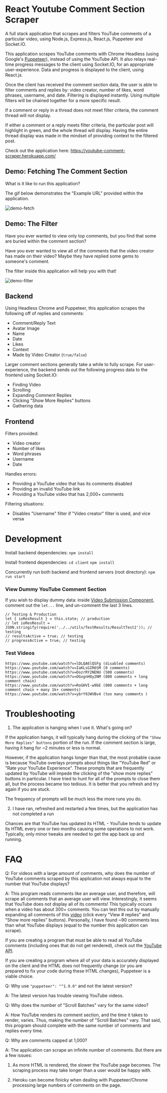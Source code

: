 # React Youtube Comment Section Scraper
A full stack application that scrapes and filters YouTube comments of a particular video, using Node.js, Express.js, React.js, Puppeteer and Socket.IO.

This application scrapes YouTube comments with Chrome Headless (using Google's [Puppeteer](https://github.com/GoogleChrome/puppeteer)), instead of using the YouTube API.  It also relays real-time progress messages to the client using Socket.IO, for an appropriate user-experience. Data and progress is displayed to the client, using React.js.

Once the client has received the comment section data, the user is able to filter comments and replies by: video creator, number of likes, word phrases, username, and date. Filtering is displayed instantly. Using multiple filters will be chained together for a more specific result.

If a comment or reply in a thread does not meet filter criteria, the comment thread will not display.  

If either a comment or a reply meets filter criteria, the particular post will highlight in green, and the whole thread will display. Having the entire thread display was made in the mindset of providing context to the filtered post.

Check out the application here: https://youtube-comment-scraper.herokuapp.com/

## Demo: Fetching The Comment Section

What is it like to run this application?

The gif below demonstrates the "Example URL" provided within the application.

![demo-fetch](https://raw.githubusercontent.com/MikeM711/React-YouTube-Comment-Section-Scraper/master/demo/youtube-scraper-demo.gif)

## Demo: The Filter

Have you ever wanted to view only top comments, but you find that some are buried within the comment section?

Have you ever wanted to view all of the comments that the video creator has made on their video? Maybe they have replied some gems to someone's comment.

The filter inside this application will help you with that!

![demo-filter](https://raw.githubusercontent.com/MikeM711/React-YouTube-Comment-Section-Scraper/master/demo/widget-calculator-filter.gif)

## Backend

Using Headless Chrome and Puppeteer, this application scrapes the following off of replies and comments:
- Comment/Reply Text
- Avatar Image
- Name
- Date
- Likes
- Context
- Made by Video Creator (`true/false`)

Larger comment sections generally take a while to fully scrape. For user-experience, the backend sends out the following progress data to the frontend using Socket.IO:
- Finding Video
- Scrolling
- Expanding Comment Replies
- Clicking "Show More Replies" buttons
- Gathering data

## Frontend

Filters provided:
- Video creator
- Number of likes
- Word phrases
- Username
- Date

Handles errors:
- Providing a YouTube video that has its comments disabled
- Providing an invalid YouTube link
- Providing a YouTube video that has 2,000+ comments

Filtering situations:
- Disables "Username" filter if "Video creator" filter is used, and vice versa

# Development
Install backend dependencies: `npm install`

Install frontend dependencies: `cd client` `npm install`

Concurrently run both backend and frontend servers (root directory): `npm run start`

### View Dummy YouTube Comment Section

If you wish to display dummy data: inside [Video Submission Component](https://github.com/MikeM711/React-YouTube-Comment-Section-Scraper/blob/master/client/src/components/VideoSubmission/VideoSubmission.js), comment out the `let...` line, and un-comment the last 3 lines.

    // Testing & Production
    let { ioResResult } = this.state; // production
    // let ioResResult = JSON.stringify(require('../../utils/TestResults/ResultTest2')); // testing
    // resultsActive = true; // testing
    // progressActive = true; // testing

### Test Videos

    https://www.youtube.com/watch?v=lDLQA6lQSFg (disabled comments)
    https://www.youtube.com/watch?v=IaKLsGIR6SM (0 comments)
    https://www.youtube.com/watch?v=DozrRY2NENU (500 comments)
    https://www.youtube.com/watch?v=OGxgnH8y2NM (800 comments + long comment chain)
    https://www.youtube.com/watch?v=RoGHVI-w9bE (800 comments + long comment chain + many 1k+ comments)
    https://www.youtube.com/watch?v=ybrY9JWVBv4 (too many comments )

# Troubleshooting

1. The application is hanging when I use it. What's going on?

If the application hangs, it will typically hang during the clicking of the `"Show More Replies" buttons` portion of the run. If the comment section is large, having it hang for ~2 minutes or less is normal.

However, if the application hangs longer than that, the most probable cause is because YouTube overlays prompts about things like "YouTube Red" or "Rate your YouTube Experience". These prompts that are frequently updated by YouTube will impede the clicking of the "show more replies" buttons in particular. I have tried to hunt for all of the prompts to close them all, but the process became too tedious. It is better that you refresh and try again if you are stuck. 

The frequency of prompts will be much less the more runs you do.

2. I have ran, refreshed and restarted a few times, but the application has not completed a run

Chances are that YouTube has updated its HTML - YouTube tends to update its HTML every one or two months causing some operations to not work. Typically, only minor tweaks are needed to get the app back up and running.

# FAQ

Q: For videos with a large amount of comments, why does the number of YouTube comments scraped by this application not always equal to the number that YouTube displays?

A: This program reads comments like an average user, and therefore, will scrape all comments that an average user will view.  Interestingly, it seems that YouTube does not display all of its comments!  This typically occurs when a video has about 300+ comments.  You can test this out by manually expanding all comments of this [video](https://www.youtube.com/watch?v=DozrRY2NENU&lc=UgwJXxkTYTp3wUA579Z4AaABAg) (click every "View # replies" and "Show more replies" buttons). Personally, I have found ~90 comments less than what YouTube displays (equal to the number this application can scrape).

If you are creating a program that must be able to read all YouTube comments (including ones that do not get rendered), check out the [YouTube API](https://developers.google.com/youtube/v3/docs/commentThreads).

If you are creating a program where all of your data is accurately displayed on the client and the HTML does not frequently change (or you are prepared to fix your code during these HTML changes), Puppeteer is a viable choice.

Q: Why use `"puppeteer": "^1.9.0"` and not the latest version?

A: The latest version has trouble viewing YouTube videos.

Q: Why does the number of "Scroll Batches" vary for the same video?

A: How YouTube renders its comment section, and the time it takes to render, varies. Thus, making the number of "Scroll Batches" vary.  That said, this program should complete with the same number of comments and replies every time.

Q: Why are comments capped at 1,000?

A: The application can scrape an infinite number of comments.  But there are a few issues: 

1) As more HTML is rendered, the slower the YouTube page becomes. The scraping process may take longer than a user would be happy with.

2) Heroku can become finicky when dealing with Puppeteer/Chrome processing large numbers of comments on the page.
